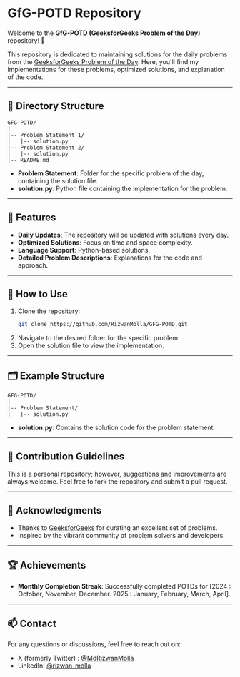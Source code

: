 # GfG-POTD Repository

Welcome to the **GfG-POTD (GeeksforGeeks Problem of the Day)** repository! 🎯

This repository is dedicated to maintaining solutions for the daily problems from the [GeeksforGeeks Problem of the Day](https://www.geeksforgeeks.org/problem-of-the-day). Here, you'll find my implementations for these problems, optimized solutions, and explanation of the code.
 
---

## 📂 Directory Structure

```
GFG-POTD/
|
|-- Problem Statement 1/
|   |-- solution.py
|-- Problem Statement 2/
|   |-- solution.py
|-- README.md
```

- **Problem Statement**: Folder for the specific problem of the day, containing the solution file.
- **solution.py**: Python file containing the implementation for the problem.

---

## 🚀 Features

- **Daily Updates**: The repository will be updated with solutions every day.
- **Optimized Solutions**: Focus on time and space complexity.
- **Language Support**:  Python-based solutions.
- **Detailed Problem Descriptions**:  Explanations for the code and approach.

---

## 🔧 How to Use

1. Clone the repository:
    ```bash
    git clone https://github.com/RizwanMolla/GFG-POTD.git
    ```
2. Navigate to the desired folder for the specific problem.
3. Open the solution file to view the implementation.

---

## 🗂️ Example Structure

```
GFG-POTD/
|
|-- Problem Statement/
|   |-- solution.py
```

- **solution.py**: Contains the solution code for the problem statement.

---

## 📝 Contribution Guidelines

This is a personal repository; however, suggestions and improvements are always welcome. Feel free to fork the repository and submit a pull request.

---

## 🌟 Acknowledgments

- Thanks to [GeeksforGeeks](https://www.geeksforgeeks.org/) for curating an excellent set of problems.
- Inspired by the vibrant community of problem solvers and developers.

---

## 🏆 Achievements

- **Monthly Completion Streak**: Successfully completed POTDs for [2024 : October, November, December. 2025 : January, February, March, April].

---

## 📫 Contact

For any questions or discussions, feel free to reach out on:
- X (formerly Twitter) : [@MdRizwanMolla](https://x.com/MdRizwanMolla)
- LinkedIn: [@rizwan-molla](https://www.linkedin.com/in/rizwan-molla/)
